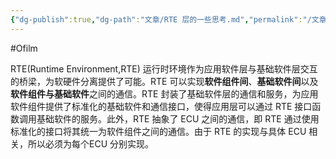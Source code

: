 ```yaml
---
{"dg-publish":true,"dg-path":"文章/RTE 层的一些思考.md","permalink":"/文章/RTE 层的一些思考/","dgEnableSearch":"true","created":"2022-08-06T15:40:00.000+08:00","updated":"2023-11-20T13:39:39.316+08:00"}
---
```


#Ofilm 

RTE(Runtime Environment,RTE) 运行时环境作为应用软件层与基础软件层交互的桥梁，为软硬件分离提供了可能。RTE 可以实现**软件组件间**、**基础软件间**以及**软件组件与基础软件**之间的通信。RTE 封装了基础软件层的通信和服务，为应用软件组件提供了标准化的基础软件和通信接口，使得应用层可以通过 RTE 接口函数调用基础软件的服务。此外，RTE 抽象了 ECU 之间的通信，即 RTE 通过使用标准化的接口将其统一为软件组件之间的通信。由于 RTE 的实现与具体 ECU 相关，所以必须为每个ECU 分别实现。